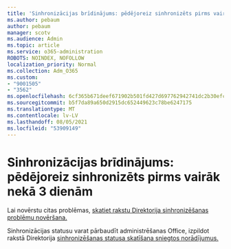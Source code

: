 ```yaml
---
title: 'Sinhronizācijas brīdinājums: pēdējoreiz sinhronizēts pirms vairāk nekā 3 dienām'
ms.author: pebaum
author: pebaum
manager: scotv
ms.audience: Admin
ms.topic: article
ms.service: o365-administration
ROBOTS: NOINDEX, NOFOLLOW
localization_priority: Normal
ms.collection: Adm_O365
ms.custom:
- "9001505"
- "3562"
ms.openlocfilehash: 6cf365b671deef671902b501fd427d697762942741dc2b30efc97b953c5e1878
ms.sourcegitcommit: b5f7da89a650d2915dc652449623c78be6247175
ms.translationtype: MT
ms.contentlocale: lv-LV
ms.lasthandoff: 08/05/2021
ms.locfileid: "53909149"
---
```

# <a name="sync-warning-last-synced-more-than-3-days-ago"></a>Sinhronizācijas brīdinājums: pēdējoreiz sinhronizēts pirms vairāk nekā 3 dienām

Lai novērstu citas problēmas, [skatiet rakstu Direktorija sinhronizēšanas problēmu novēršana.](https://docs.microsoft.com/office365/enterprise/fix-problems-with-directory-synchronization)

Sinhronizācijas statusu varat pārbaudīt administrēšanas Office, izpildot rakstā Direktorija [sinhronizēšanas statusa skatīšana sniegtos norādījumus.](https://docs.microsoft.com/office365/enterprise/view-directory-synchronization-status)

